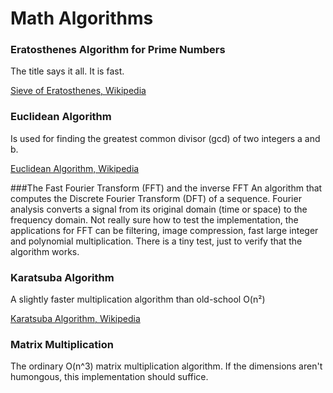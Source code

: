 Math Algorithms
============================

### Eratosthenes Algorithm for Prime Numbers
The title says it all. It is fast.

[Sieve of Eratosthenes, Wikipedia](https://en.wikipedia.org/wiki/Sieve_of_Eratosthenes)

### Euclidean Algorithm
Is used for finding the greatest common divisor (gcd) of two integers a and b.

[Euclidean Algorithm, Wikipedia](https://sv.wikipedia.org/wiki/Euklides_algoritm)

###The Fast Fourier Transform (FFT) and the inverse FFT
An algorithm that computes the Discrete Fourier Transform (DFT) of a sequence. Fourier analysis converts a signal from its original domain (time or space) to the frequency domain.
Not really sure how to test the implementation, the applications for FFT can be filtering, image compression, fast large integer and polynomial multiplication. There is a tiny test, just to verify that the algorithm works. 

### Karatsuba Algorithm
A slightly faster multiplication algorithm than old-school O(n²)

[Karatsuba Algorithm, Wikipedia](https://en.wikipedia.org/wiki/Karatsuba_algorithm)

### Matrix Multiplication 
The ordinary O(n^3) matrix multiplication algorithm. If the dimensions aren't humongous, this implementation should suffice.

